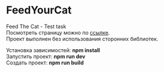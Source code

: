 # FeedYourCat
Feed The Cat - Test task  
Посмотреть страницу можно  по [ссылке](http://a0464380.xsph.ru).  
Проект выполнен без использования сторонних библиотек.  

Установка зависимостей: __npm install__  
Запустить проект: __npm run dev__  
Создать проект: __npm run build__  

